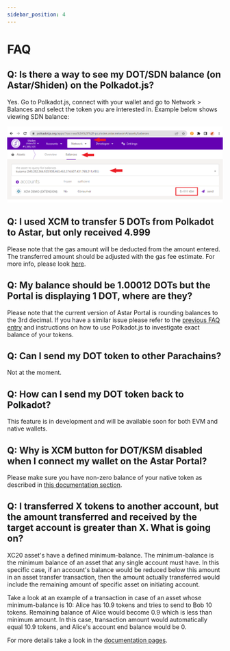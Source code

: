 ```yaml
---
sidebar_position: 4
---
```


# FAQ

## Q: Is there a way to see my DOT/SDN balance (on Astar/Shiden) on the Polkadot.js?

Yes. Go to Polkadot.js, connect with your wallet and go to Network > Balances and select the token you are interested in. Example below shows viewing SDN balance:

![Viewing KSM balance on Shiden Network](img/1.png)

## Q: I used XCM to transfer 5 DOTs from Polkadot to Astar, but only received 4.999

Please note that the gas amount will be deducted from the amount entered. The transferred amount should be adjusted with the gas fee estimate. For more info, please look [here](https://app.gitbook.com/o/-LgGrgOEDyFYjYWIb1DT/s/-M8GVK5H7hOsGnYqg-7q-872737601/~/changes/aJQFFWQNMjlao1SSjj4a/xcm/using-xcm/xcm-transactions#xcm-transfer-from-polkadot-to-astar).

## Q: My balance should be 1.00012 DOTs but the Portal is displaying 1 DOT, where are they?

Please note that the current version of Astar Portal is rounding balances to the 3rd decimal. If you have a similar issue please refer to the [previous FAQ entry](building-with-xcm/faq-for-smart-contracts.md) and instructions on how to use Polkadot.js to investigate exact balance of your tokens.

## Q: Can I send my DOT token to other Parachains?

Not at the moment.

## Q: How can I send my DOT token back to Polkadot?

This feature is in development and will be available soon for both EVM and native wallets.

## Q: Why is XCM button for DOT/KSM disabled when I connect my wallet on the Astar Portal?

Please make sure you have non-zero balance of your native token as described in [this documentation section](https://app.gitbook.com/o/-LgGrgOEDyFYjYWIb1DT/s/-M8GVK5H7hOsGnYqg-7q-872737601/~/changes/aJQFFWQNMjlao1SSjj4a/xcm/using-xcm/xcm-transactions#xcm-transfer-from-polkadot-to-astar).

## Q: I transferred X tokens to another account, but the amount transferred and received by the target account is greater than X. What is going on?

XC20 asset's have a defined minimum-balance. The minimum-balance is the minimum balance of an asset that any single account must have. In this specific case, if an account's balance would be reduced below this amount in an asset transfer transaction, then the amount actually transferred would include the remaining amount of specific asset on initiating account.

Take a look at an example of a transaction in case of an asset whose minimum-balance is 10: Alice has 10.9 tokens and tries to send to Bob 10 tokens. Remaining balance of Alice would become 0.9 which is less than minimum amount. In this case, transaction amount would automatically equal 10.9 tokens, and Alice's account end balance would be 0.

For more details take a look in the [documentation pages](building-with-xcm/send-xc20-evm.md).
